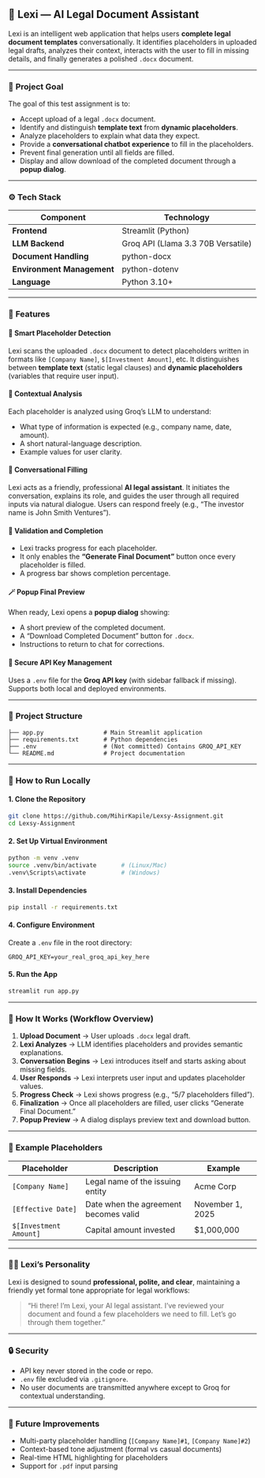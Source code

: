 ## 🧠 **Lexi — AI Legal Document Assistant**

Lexi is an intelligent web application that helps users **complete legal document templates** conversationally.
It identifies placeholders in uploaded legal drafts, analyzes their context, interacts with the user to fill in missing details, and finally generates a polished `.docx` document.

---

### 🎯 **Project Goal**

The goal of this test assignment is to:

* Accept upload of a legal `.docx` document.
* Identify and distinguish **template text** from **dynamic placeholders**.
* Analyze placeholders to explain what data they expect.
* Provide a **conversational chatbot experience** to fill in the placeholders.
* Prevent final generation until all fields are filled.
* Display and allow download of the completed document through a **popup dialog**.

---

### ⚙️ **Tech Stack**

| Component                  | Technology                         |
| -------------------------- | ---------------------------------- |
| **Frontend**               | Streamlit (Python)                 |
| **LLM Backend**            | Groq API (Llama 3.3 70B Versatile) |
| **Document Handling**      | python-docx                        |
| **Environment Management** | python-dotenv                      |
| **Language**               | Python 3.10+                       |

---

### 🚀 **Features**

#### 🧩 Smart Placeholder Detection

Lexi scans the uploaded `.docx` document to detect placeholders written in formats like `[Company Name]`, `$[Investment Amount]`, etc.
It distinguishes between **template text** (static legal clauses) and **dynamic placeholders** (variables that require user input).

#### 🧠 Contextual Analysis

Each placeholder is analyzed using Groq’s LLM to understand:

* What type of information is expected (e.g., company name, date, amount).
* A short natural-language description.
* Example values for user clarity.

#### 💬 Conversational Filling

Lexi acts as a friendly, professional **AI legal assistant**.
It initiates the conversation, explains its role, and guides the user through all required inputs via natural dialogue.
Users can respond freely (e.g., “The investor name is John Smith Ventures”).

#### 🧾 Validation and Completion

* Lexi tracks progress for each placeholder.
* It only enables the **“Generate Final Document”** button once every placeholder is filled.
* A progress bar shows completion percentage.

#### 🪄 Popup Final Preview

When ready, Lexi opens a **popup dialog** showing:

* A short preview of the completed document.
* A “Download Completed Document” button for `.docx`.
* Instructions to return to chat for corrections.

#### 🔐 Secure API Key Management

Uses a `.env` file for the **Groq API key** (with sidebar fallback if missing).
Supports both local and deployed environments.

---

### 📂 **Project Structure**

```
├── app.py                 # Main Streamlit application
├── requirements.txt       # Python dependencies
├── .env                   # (Not committed) Contains GROQ_API_KEY
└── README.md              # Project documentation
```

---

### 🧩 **How to Run Locally**

#### 1. Clone the Repository

```bash
git clone https://github.com/MihirKapile/Lexsy-Assignment.git
cd Lexsy-Assignment
```

#### 2. Set Up Virtual Environment

```bash
python -m venv .venv
source .venv/bin/activate       # (Linux/Mac)
.venv\Scripts\activate          # (Windows)
```

#### 3. Install Dependencies

```bash
pip install -r requirements.txt
```

#### 4. Configure Environment

Create a `.env` file in the root directory:

```
GROQ_API_KEY=your_real_groq_api_key_here
```

#### 5. Run the App

```bash
streamlit run app.py
```

---

### 🧠 **How It Works (Workflow Overview)**

1. **Upload Document** → User uploads `.docx` legal draft.
2. **Lexi Analyzes** → LLM identifies placeholders and provides semantic explanations.
3. **Conversation Begins** → Lexi introduces itself and starts asking about missing fields.
4. **User Responds** → Lexi interprets user input and updates placeholder values.
5. **Progress Check** → Lexi shows progress (e.g., “5/7 placeholders filled”).
6. **Finalization** → Once all placeholders are filled, user clicks “Generate Final Document.”
7. **Popup Preview** → A dialog displays preview text and download button.

---

### 🧰 **Example Placeholders**

| Placeholder            | Description                           | Example          |
| ---------------------- | ------------------------------------- | ---------------- |
| `[Company Name]`       | Legal name of the issuing entity      | Acme Corp        |
| `[Effective Date]`     | Date when the agreement becomes valid | November 1, 2025 |
| `$[Investment Amount]` | Capital amount invested               | $1,000,000       |

---

### 🧑‍⚖️ **Lexi’s Personality**

Lexi is designed to sound **professional, polite, and clear**, maintaining a friendly yet formal tone appropriate for legal workflows:

> “Hi there! I’m Lexi, your AI legal assistant. I’ve reviewed your document and found a few placeholders we need to fill. Let’s go through them together.”

---

### 🔒 **Security**

* API key never stored in the code or repo.
* `.env` file excluded via `.gitignore`.
* No user documents are transmitted anywhere except to Groq for contextual understanding.

---

### 🧩 **Future Improvements**

* Multi-party placeholder handling (`[Company Name]#1`, `[Company Name]#2`)
* Context-based tone adjustment (formal vs casual documents)
* Real-time HTML highlighting for placeholders
* Support for `.pdf` input parsing
